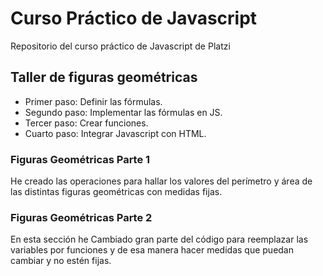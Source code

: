 # Curso Práctico de Javascript
Repositorio del curso práctico de Javascript de Platzi
## Taller de figuras geométricas
- Primer paso: Definir las fórmulas.
- Segundo paso: Implementar las fórmulas en JS.
- Tercer paso: Crear funciones.
- Cuarto paso: Integrar Javascript con HTML.

### Figuras Geométricas Parte 1
He creado las operaciones para hallar los valores del perímetro y área de las distintas figuras geométricas con medidas fijas.
### Figuras Geométricas Parte 2
En esta sección he Cambiado gran parte del código para reemplazar las variables por funciones y de esa manera hacer medidas que puedan cambiar y no estén fijas.
